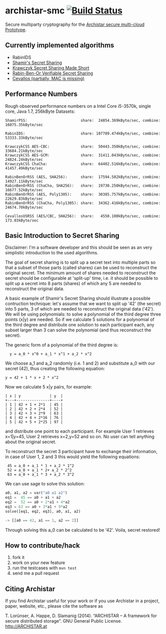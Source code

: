 archistar-smc [![Build Status](https://travis-ci.org/Archistar/archistar-smc.png?branch=master)](https://travis-ci.org/Archistar/archistar-smc)
=============

Secure multiparty cryptography for the [Archistar secure multi-cloud Prototype](http://github.org/archistar/archistar-core).

Currently implemented algorithms
--------------------------------

* RabinIDS
* [Shamir's Secret Sharing](http://en.wikipedia.org/wiki/Shamir%27s_Secret_Sharing)
* [Krawczyk Secret Sharing Made Short](http://courses.csail.mit.edu/6.857/2009/handouts/short-krawczyk.pdf)
* [Rabin-Ben-Or Verifiable Secret Sharing](http://www.cse.huji.ac.il/course/2003/ns/Papers/RB89.pdf)
* [Cevallos (partially, MAC is missing)](http://www.algant.eu/documents/theses/cevallos.pdf)

Performance Numbers
-------------------

Rough observed performance numbers on a Intel Core i5-3570k, single core, Java 1.7, 256kByte Datasets:

```
ShamirPSS:                        share:  24854.369kByte/sec, combine: 16075.35kByte/sec

RabinIDS:                         share: 107789.474kByte/sec, combine: 53333.33kByte/sec

KrawczykCSS AES-CBC:              share:  50443.350kByte/sec, combine: 33684.21kByte/sec
KrawczykCSS AES-GCM:              share:  31411.043kByte/sec, combine: 24824.24kByte/sec
KrawczykCSS ChaCha:               share:  64402.516kByte/sec, combine: 41457.49kByte/sec

RabinBenOrRSS (AES, SHA256):      share:  17594.502kByte/sec, combine: 14927.11kByte/sec
RabinBenOrRSS (ChaCha, SHA256):   share:  19730.250kByte/sec, combine: 16677.52kByte/sec
RabinBenOrRSS (AES, Poly1305):    share:  30385.757kByte/sec, combine: 22629.83kByte/sec
RabinBenOrRSS (ChaCha, Poly1305): share:  34362.416kByte/sec, combine: 24674.70kByte/sec

CevallosUSRSS (AES/CBC, SHA256):  share:   4550.100kByte/sec, combine:   173.03kByte/sec
```

Basic Introduction to Secret Sharing
---------------------------------------------

Disclaimer: I'm a software developer and this should be seen as an very simplistic introduction to the used algorithms.

The goal of secret sharing is to split up a secret text into multiple parts so that a subset of those parts (called shares) can be used to reconstruct the original secret. The minimum amount of shares needed to reconstruct the secret should be configurable at 'split-up' time, i.e. it should be possible to split up a secret into 8 parts (shares) of which any 5 are needed to reconstruct the original data.

A basic example of Shamir's Secret Sharing should illustrate a possible contruction technique: let's assume that we want to split up '42' (the secret) into 5 parts, 3 of which are needed to reconstruct the original data ('42'). We will be using polynomials: to solve a polynomial of the third degree three points (x|y) are needed. So if we calculate 5 solutions for a polynomial of the third degree and distribute one solution to each participant each, any subset larger than 3 can solve the polynomial (and thus reconstruct the secret).

The generic form of a polynomial of the third degree is:
```
  y = a_0 * x^0 + a_1 * x^1 + a_2 * x^2
```

We choose a\_1 and a\_2 randomly (i.e. 1 and 2) and substitute a\_0 with our secret (42), thus creating the following equation:

``
 y = 42 + 1 * x + 2 * x^2
``

Now we calculate 5 x|y pairs, for example:

```
| x | y             | y  |
+---+---------------+----+
| 1 | 42 + 1 + 2*1  | 45 |
| 2 | 42 + 2 + 2*4  | 52 |
| 3 | 42 + 3 + 2*9  | 63 |
| 4 | 42 + 4 + 2*16 | 76 |
| 5 | 42 + 5 + 2*25 | 97 |
```

and distribute one point to each participant. For example User 1 retrieves x=1|y=45, User 2 retrieves x=2,y=52 and so on. No user can tell anything about the original secret.

To reconstruct the secret 3 participant have to exchange their information, in case of User 1, 2 and 3 this would yield the following equations:

```
 45 = a_0 + a_1 * 1 + a_2 * 1^2
 52 = a_0 + a_1 * 2+ a_2 * 2^2
 63 = a_0 + a_1 * 3 + a_2 * 3^2
```

We can use sage to solve this solution:

``` python
a0, a1, a2 = var("a0 a1 a2")
eq1 =  45 == a0 + a1 + a2
eq2 =  52 == a0 + 2*a1 + 4*a2
eq3 = 63 == a0 + 3*a1 + 9*a2
solve([eq1, eq2, eq3], a0, a1, a2)

-> [[a0 == 42, a1 == 1, a2 == 2]]
```

Through solving this a_0 can be calculated to be '42'. Voila, secret restored!

How to contribute/hack
----------------------

1. fork it
2. work on your new feature
3. run the testcases with `mvn test`
4. send me a pull request

Citing Archistar
----------------------

If you find Archistar useful for your work or if you use Archistar in a project, paper, website, etc., 
please cite the software as

T. Lorünser, A. Happe, D. Slamanig (2014). “ARCHISTAR – A framework for secure distributed storage”. GNU General Public License. http://ARCHISTAR.at
